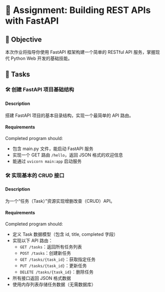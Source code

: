 # 📘 Assignment: Building REST APIs with FastAPI

## 🎯 Objective

本次作业将指导你使用 FastAPI 框架构建一个简单的 RESTful API 服务，掌握现代 Python Web 开发的基础技能。

## 📝 Tasks

### 🛠️ 创建 FastAPI 项目基础结构

#### Description
搭建 FastAPI 项目的基本目录结构，实现一个最简单的 API 路由。

#### Requirements
Completed program should:

- 包含 main.py 文件，能启动 FastAPI 服务
- 实现一个 GET 路由 `/hello`，返回 JSON 格式的欢迎信息
- 能通过 `uvicorn main:app` 启动服务


### 🛠️ 实现基本的 CRUD 接口

#### Description
为一个“任务（Task）”资源实现增删改查（CRUD）API。

#### Requirements
Completed program should:

- 定义 Task 数据模型（包含 id, title, completed 字段）
- 实现以下 API 路由：
  - `GET /tasks`：返回所有任务列表
  - `POST /tasks`：创建新任务
  - `GET /tasks/{task_id}`：获取指定任务
  - `PUT /tasks/{task_id}`：更新任务
  - `DELETE /tasks/{task_id}`：删除任务
- 所有接口返回 JSON 格式数据
- 使用内存列表存储任务数据（无需数据库）
